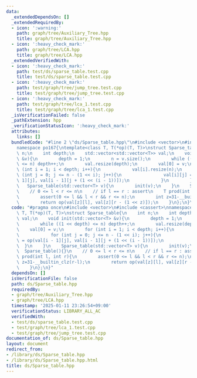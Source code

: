 ```yaml
---
data:
  _extendedDependsOn: []
  _extendedRequiredBy:
  - icon: ':warning:'
    path: graph/tree/Auxiliary_Tree.hpp
    title: graph/tree/Auxiliary_Tree.hpp
  - icon: ':heavy_check_mark:'
    path: graph/tree/LCA.hpp
    title: graph/tree/LCA.hpp
  _extendedVerifiedWith:
  - icon: ':heavy_check_mark:'
    path: test/ds/sparse_table.test.cpp
    title: test/ds/sparse_table.test.cpp
  - icon: ':heavy_check_mark:'
    path: test/graph/tree/jump_tree.test.cpp
    title: test/graph/tree/jump_tree.test.cpp
  - icon: ':heavy_check_mark:'
    path: test/graph/tree/lca_1.test.cpp
    title: test/graph/tree/lca_1.test.cpp
  _isVerificationFailed: false
  _pathExtension: hpp
  _verificationStatusIcon: ':heavy_check_mark:'
  attributes:
    links: []
  bundledCode: "#line 2 \"ds/Sparse_table.hpp\"\n#include <vector>\n#include <cassert>\n\
    namespace po167{\ntemplate<class T, T(*op)(T, T)>\nstruct Sparse_table{\n    int\
    \ n;\n    int depth;\n    std::vector<std::vector<T>> val;\n    void init(std::vector<T>\
    \ &v){\n        depth = 1;\n        n = v.size();\n        while ((1 << depth)\
    \ <= n) depth++;\n        val.resize(depth);\n        val[0] = v;\n        for\
    \ (int i = 1; i < depth; i++){\n            val[i].resize(n);\n            for\
    \ (int j = 0; j <= n - (1 << i); j++){\n                val[i][j] = op(val[i -\
    \ 1][j], val[i - 1][j + (1 << (i - 1))]);\n            }\n        }\n    }\n \
    \   Sparse_table(std::vector<T> v){\n        init(v);\n    }\n    Sparse_table(){}\n\
    \    // 0 <= l < r <= n\n    // if l == r : assert\n    T prod(int l, int r){\n\
    \        assert(0 <= l && l < r && r <= n);\n        int z=31-__builtin_clz(r-l);\n\
    \        return op(val[z][l], val[z][r - (1 << z)]);\n    }\n};\n}\n"
  code: "#pragma once\n#include <vector>\n#include <cassert>\nnamespace po167{\ntemplate<class\
    \ T, T(*op)(T, T)>\nstruct Sparse_table{\n    int n;\n    int depth;\n    std::vector<std::vector<T>>\
    \ val;\n    void init(std::vector<T> &v){\n        depth = 1;\n        n = v.size();\n\
    \        while ((1 << depth) <= n) depth++;\n        val.resize(depth);\n    \
    \    val[0] = v;\n        for (int i = 1; i < depth; i++){\n            val[i].resize(n);\n\
    \            for (int j = 0; j <= n - (1 << i); j++){\n                val[i][j]\
    \ = op(val[i - 1][j], val[i - 1][j + (1 << (i - 1))]);\n            }\n      \
    \  }\n    }\n    Sparse_table(std::vector<T> v){\n        init(v);\n    }\n  \
    \  Sparse_table(){}\n    // 0 <= l < r <= n\n    // if l == r : assert\n    T\
    \ prod(int l, int r){\n        assert(0 <= l && l < r && r <= n);\n        int\
    \ z=31-__builtin_clz(r-l);\n        return op(val[z][l], val[z][r - (1 << z)]);\n\
    \    }\n};\n}"
  dependsOn: []
  isVerificationFile: false
  path: ds/Sparse_table.hpp
  requiredBy:
  - graph/tree/Auxiliary_Tree.hpp
  - graph/tree/LCA.hpp
  timestamp: '2025-01-11 23:26:54+09:00'
  verificationStatus: LIBRARY_ALL_AC
  verifiedWith:
  - test/ds/sparse_table.test.cpp
  - test/graph/tree/lca_1.test.cpp
  - test/graph/tree/jump_tree.test.cpp
documentation_of: ds/Sparse_table.hpp
layout: document
redirect_from:
- /library/ds/Sparse_table.hpp
- /library/ds/Sparse_table.hpp.html
title: ds/Sparse_table.hpp
---
```

